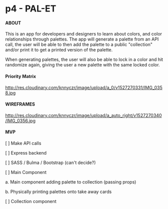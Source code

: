 # p4 - PAL-ET

#### ABOUT
This is an app for developers and designers to learn about colors, and color relationships through palettes. The app will generate a palette from an API call, the user will be able to then add the palette to a public "collection" and/or print it to get a printed version of the palette.

When generating palettes, the user will also be able to lock in a color and hit randomize again, giving the user a new palette with the same locked color.

#### Priority Matrix

http://res.cloudinary.com/knnyczr/image/upload/a_0/v1527270331/IMG_0358.jpg

#### WIREFRAMES

http://res.cloudinary.com/knnyczr/image/upload/a_auto_right/v1527270340/IMG_0356.jpg

#### MVP

[ ] Make API calls

[ ] Express backend

[ ] SASS / Bulma / Bootstrap (can't decide?)

[ ] Main Component

  a. Main component adding palette to collection (passing props)
  
  b. Physically printing palettes onto take away cards

[ ] Collection component
